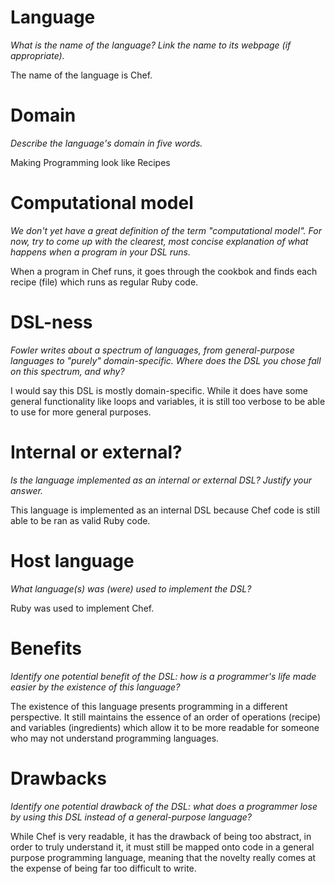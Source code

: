 # Language

_What is the name of the language? Link the name to its webpage
(if appropriate)._

The name of the language is Chef.

# Domain

_Describe the language's domain in five words._

Making Programming look like Recipes

# Computational model

_We don't yet have a great definition of the term "computational model".
For now, try to come up with the clearest, most concise explanation of
what happens when a program in your DSL runs._

When a program in Chef runs, it goes through the cookbok and finds each 
recipe (file) which runs as regular Ruby code.

# DSL-ness

_Fowler writes about a spectrum of languages, from general-purpose languages to
"purely" domain-specific. Where does the DSL you chose fall on this spectrum,
and why?_

I would say this DSL is mostly domain-specific. While it does have some general 
functionality like loops and variables, it is still too verbose to be able to use 
for more general purposes.

# Internal or external?

_Is the language implemented as an internal or external DSL?
Justify your answer._

This language is implemented as an internal DSL because Chef code is still 
able to be ran as valid Ruby code.

# Host language

_What language(s) was (were) used to implement the DSL?_

Ruby was used to implement Chef.

# Benefits

_Identify one potential benefit of the DSL: how is a programmer's life made
easier by the existence of this language?_

The existence of this language presents programming in a different perspective. 
It still maintains the essence of an order of operations (recipe) and variables 
(ingredients) which allow it to be more readable for someone who may not 
understand programming languages.

# Drawbacks

_Identify one potential drawback of the DSL: what does a programmer
lose by using this DSL instead of a general-purpose language?_

While Chef is very readable, it has the drawback of being too abstract, 
in order to truly understand it, it must still be mapped onto code in a 
general purpose programming language, meaning that the novelty really 
comes at the expense of being far too difficult to write.
